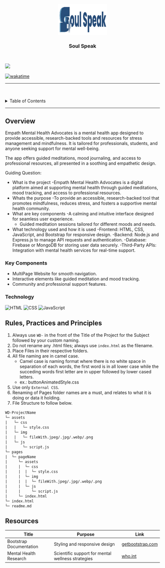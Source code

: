 <a name="readme-top">

<br/>

<br />
<div align="center">
  <a href="https://github.com/zyx-0314/">
    <img src="./assets/img/soulspeakLogo.png" alt="Nyebe" width="160" height="100">
  </a>
  <h3 align="center">Soul Speak</h3>
</div>

<br />


![](https://visit-counter.vercel.app/counter.png?page=9rzaaa/WD-Finals-Drapion)

[![wakatime](https://wakatime.com/badge/user/018dd99a-4985-4f98-8216-6ca6fe2ce0f8/project/63501637-9a31-42f0-960d-4d0ab47977f8.svg)](https://wakatime.com/badge/user/018dd99a-4985-4f98-8216-6ca6fe2ce0f8/project/63501637-9a31-42f0-960d-4d0ab47977f8)

---

<br />
<br />

<!-- TODO: If you want to add more layers for your readme -->
<details>
  <summary>Table of Contents</summary>
  <ol>
    <li>
      <a href="#overview">Overview</a>
      <ol>
        <li>
          <a href="#key-components">Key Components</a>
        </li>
        <li>
          <a href="#technology">Technology</a>
        </li>
      </ol>
    </li>
    <li>
      <a href="#rule,-practices-and-principles">Rules, Practices and Principles</a>
    </li>
    <li>
      <a href="#resources">Resources</a>
    </li>
  </ol>
</details>

---

## Overview
Empath Mental Health Advocates is a mental health app designed to provide accessible, research-backed tools and resources for stress management and mindfulness. It is tailored for professionals, students, and anyone seeking support for mental well-being.

The app offers guided meditations, mood journaling, and access to professional resources, all presented in a soothing and empathetic design.

Guiding Question:
- What is the project
  -Empath Mental Health Advocates is a digital platform aimed at supporting mental health through guided meditations, mood tracking, and access to professional resources.
- Whats the purpose
  -To provide an accessible, research-backed tool that promotes mindfulness, reduces stress, and fosters a supportive mental health community.
- What are key components
  -A calming and intuitive interface designed for seamless user experience.
  - Guided meditation sessions tailored for different moods and needs.
- What technology used and how it is used
  -Frontend: HTML, CSS, JavaScript, and Bootstrap for responsive design.
  -Backend: Node.js and Express.js to manage API requests and authentication.
  -Database: Firebase or MongoDB for storing user data securely.
  -Third-Party APIs: Integration with mental health services for real-time support.

### Key Components
- MultiPage Website for smooth navigation.
- Interactive elements like guided meditation and mood tracking.
- Community and professional support features.

### Technology
![HTML](https://img.shields.io/badge/HTML-E34F26?style=for-the-badge&logo=html5&logoColor=white)
![CSS](https://img.shields.io/badge/CSS-1572B6?style=for-the-badge&logo=css3&logoColor=white)
![JavaScript](https://img.shields.io/badge/JavaScript-F7DF1E?style=for-the-badge&logo=javascript&logoColor=white)

## Rules, Practices and Principles
1. Always use `WD-` in the front of the Title of the Project for the Subject followed by your custom naming.
2. Do not rename any .html files; always use `index.html` as the filename.
3. Place Files in their respective folders.
4. All file naming are in camel case.
   - Camel case is naming format where there is no white space in separation of each words, the first word is in all lower case while the succeding words first letter are in upper followed by lower cased letters.
   - ex.: buttonAnimatedStyle.css
5. Use only `External CSS`.
6. Renaming of Pages folder names are a must, and relates to what it is doing or data it holding.
7. File Structure to follow below.

```
WD-ProjectName
└─ assets
|   └─ css
|   |   └─ style.css
|   └─ img
|   |   └─ fileWith.jpeg/.jpg/.webp/.png
|   └─ js
|       └─ script.js
└─ pages
|  └─ pageName
|     └─ assets
|     |  └─ css
|     |  |  └─ style.css
|     |  └─ img
|     |  |  └─ fileWith.jpeg/.jpg/.webp/.png
|     |  └─ js
|     |     └─ script.js
|     └─ index.html
└─ index.html
└─ readme.md
```

## Resources

<!-- TODO: Add References -->
| Title | Purpose | Link |
|-|-|-|
| Bootstrap Documentation | Styling and responsive design | [getbootstrap.com](https://getbootstrap.com/) |
| Mental Health Research  | Scientific support for mental wellness strategies | [who.int](https://www.who.int/) |
